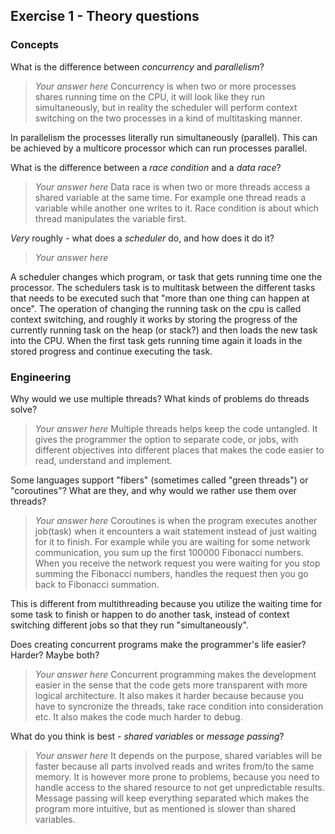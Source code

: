 Exercise 1 - Theory questions
-----------------------------

### Concepts

What is the difference between *concurrency* and *parallelism*?
> *Your answer here*
Concurrency is when two or more processes shares running time on the CPU, it will look like they run simultaneously, but in reality the scheduler will perform context switching on the two processes in a kind of multitasking manner. 

In parallelism the processes literally run simultaneously (parallel). This can be achieved by a multicore processor which can run processes parallel.

What is the difference between a *race condition* and a *data race*? 
> *Your answer here* 
Data race is when two or more threads access a shared variable at the same time. For example one thread reads a variable while another one writes to it. Race condition is about which thread manipulates the variable first. 
 
*Very* roughly - what does a *scheduler* do, and how does it do it?
> *Your answer here* 

A scheduler changes which program, or task that gets running time one the processor. The schedulers task is to multitask between the different tasks that needs to be executed such that "more than one thing can happen at once". The operation of changing the running task on the cpu is called context switching, and roughly it works by storing the progress of the currently running task on the heap (or stack?) and then loads the new task into the CPU. When the first task gets running time again it loads in the stored progress and continue executing the task.  


### Engineering

Why would we use multiple threads? What kinds of problems do threads solve?
> *Your answer here*
Multiple threads helps keep the code untangled. It gives the programmer the option to separate code, or jobs, with different objectives into different places that makes the code easier to read, understand and implement. 

Some languages support "fibers" (sometimes called "green threads") or "coroutines"? What are they, and why would we rather use them over threads?
> *Your answer here*
Coroutines is when the program executes another job(task) when it encounters a wait statement instead of just waiting for it to finish. For example while you are waiting for some network communication, you sum up the first 100000 Fibonacci numbers. When you receive the network request you were waiting for you stop summing the Fibonacci numbers, handles the request then you go back to Fibonacci summation. 

This is different from multithreading because you utilize the waiting time for some task to finish or happen to do another task, instead of context switching different jobs so that they run "simultaneously".

Does creating concurrent programs make the programmer's life easier? Harder? Maybe both?
> *Your answer here*
Concurrent programming makes the development easier in the sense that the code gets more transparent with more logical architecture. It also makes it harder because because you have to syncronize the threads, take race condition into consideration etc. It also makes the code much harder to debug. 

What do you think is best - *shared variables* or *message passing*?
> *Your answer here*
It depends on the purpose, shared variables will be faster because all parts involved reads and writes from/to the same memory. It is however more prone to problems, because you need to handle access to the shared resource to not get unpredictable results. Message passing will keep everything separated which makes the program more intuitive, but as mentioned is slower than shared variables. 



